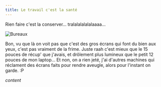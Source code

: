 ```yaml
---
title: Le travail c'est la santé
---
```


Rien faire c'est la conserver... tralalalalalalaaaa...

![Bureaux](http://wtf.cyprio.net/pics/tralala.png)

Bon, vu que là on voit pas que c'est des gros écrans qui font du bien aux
yeux, c'est pas vraiment de la frime. Juste raah c'est mieux que le 15 pouces
de récup' que j'avais, et drôlement plus lumineux que le petit 12 pouces de
mon laptop... Et non, on a rien jeté, j'ai d'autres machines qui réclament des
écrans faits pour rendre aveugle, alors pour l'instant on garde. :P

*content* 

